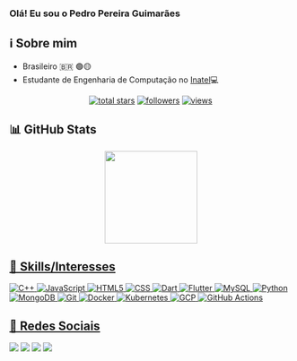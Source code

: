 ### Olá! Eu sou o Pedro Pereira Guimarães

## ℹ️ Sobre mim
  - Brasileiro 🇧🇷 🟢🟡
  - Estudante de Engenharia de Computação no [Inatel](https://inatel.br/home/)💻

<!-- Star counter - https://github.com/idealclover/GitHub-Star-Counter -->
<p align="center">
<a href="https://github.com/PedroPereiraGuimaraes?tab=repositories&sort=stargazers">    
    <img alt="total stars" title="Total stars on GitHub" src="https://custom-icon-badges.herokuapp.com/badge/dynamic/json?logo=star&color=E3CD00&labelColor=23333&label=Stars&style=for-the-badge&query=%24.stars&url=https://api.github-star-counter.workers.dev/user/PedroPereiraGuimaraes"/></a>
<a href="https://github.com/PedroPereiraGuimaraes?tab=followers">
    <img alt="followers" title="Follow me on Github" src="https://custom-icon-badges.herokuapp.com/github/followers/PedroPereiraGuimaraes?color=2A8C4C&labelColor=23333&style=for-the-badge&logo=person-add&label=Follow&logoColor=white"/></a>
<a href="https://github.com/PedroPereiraGuimaraes">    
    <img alt="views" title="GitHub profile views" src="https://komarev.com/ghpvc/?username=PedroPereiraGuimaraes&style=for-the-badge"/></a>
</p>


## 📊 GitHub Stats 

<div align="center">
  <a href="https://github.com/PedroPereiraGuimaraes">
  <img height="165em" src="https://github-readme-stats.vercel.app/api/top-langs/?username=PedroPereiraGuimaraes&layout=compact&langs_count=7&theme=dark"/>
</div>
  
 ## 🚀 Skills/Interesses
  
![C++](https://img.shields.io/badge/C%2B%2B-323330?style=for-the-badge&logo=c%2B%2B&logoColor=0ACDAA)
![JavaScript](https://img.shields.io/badge/JavaScript-323330?style=for-the-badge&logo=javascript&logoColor=F7DF1E)
![HTML5](https://img.shields.io/badge/HTML5-323330?style=for-the-badge&logo=html5&logoColor=CD5C0A)
![CSS](https://img.shields.io/badge/CSS-323330?&style=for-the-badge&logo=css3&logoColor=0A1ECD)
![Dart](https://img.shields.io/badge/Dart-323330?style=for-the-badge&logo=dart&logoColor=0AC1CD)
![Flutter](https://img.shields.io/badge/Flutter-323330?style=for-the-badge&logo=flutter&logoColor=0ACD70)
![MySQL](https://img.shields.io/badge/MySQL-323330?style=for-the-badge&logo=mysql&logoColor=376FFF)
![Python](https://img.shields.io/badge/Python-323330?style=for-the-badge&logo=python&logoColor=EBFF00)
![MongoDB](https://img.shields.io/badge/MongoDB-323330?style=for-the-badge&logo=mongodb&logoColor=2A8C4C)
![Git](https://img.shields.io/badge/Git-323330?style=for-the-badge&logo=git&logoColor=FFA800)
![Docker](https://img.shields.io/badge/Docker-323330?style=for-the-badge&logo=docker&logoColor=00E0FF)
![Kubernetes](https://img.shields.io/badge/Kubernetes-323330?style=for-the-badge&logo=kubernetes&logoColor=0066FF)
![GCP](https://img.shields.io/badge/Google%20Cloud-323330?style=for-the-badge&logo=google-cloud&logoColor=FFFFFF)
![GitHub Actions](https://img.shields.io/badge/GitHub%20Actions-323330?style=for-the-badge&logo=github-actions&logoColor=FFFFFF)

 
 ## 📆 Redes Sociais
 
<div> 
  <a href="https://www.instagram.com/pedropguima" target="_blank"><img src="https://img.shields.io/badge/-Instagram-%23333?style=for-the-badge&logo=instagram&logoColor=23E4405F" target="_blank"></a>
 	<a href="https://www.twitch.tv/pepoguimaraes" target="_blank"><img src="https://img.shields.io/badge/Twitch-%23333?style=for-the-badge&logo=twitch&logoColor=9146FF" target="_blank"></a>
  <a href = "mailto:pedro.pereira@Gec.inatel.br"><img src="https://img.shields.io/badge/-Gmail-%23333?style=for-the-badge&logo=gmail&logoColor=white" target="_blank"></a>
  <a href="https://www.linkedin.com/in/pedropereiraguimaraes" target="_blank"><img src="https://img.shields.io/badge/-LinkedIn-%23333?style=for-the-badge&logo=linkedin&logoColor=230077B5" target="_blank"></a> 
</div>
  
